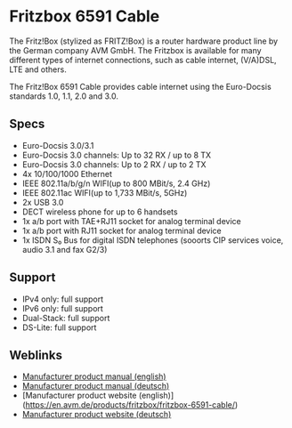 # Fritzbox 6591 Cable

The Fritz!Box (stylized as FRITZ!Box) is a router hardware product line by the German company AVM GmbH. The Fritzbox is available for many different types of internet connections, such as cable internet, (V/A)DSL, LTE and others.

The Fritz!Box 6591 Cable provides cable internet using the Euro-Docsis standards 1.0, 1.1, 2.0 and 3.0.

## Specs

* Euro-Docsis 3.0/3.1
* Euro-Docsis 3.0 channels: Up to 32 RX / up to 8 TX
* Euro-Docsis 3.0 channels: Up to 2 RX / up to 2 TX
* 4x 10/100/1000 Ethernet
* IEEE 802.11a/b/g/n WIFI(up to 800 MBit/s, 2.4 GHz)
* IEEE 802.11ac WIFI(up to 1,733 MBit/s, 5GHz)
* 2x USB 3.0
* DECT wireless phone for up to 6 handsets
* 1x a/b port with TAE+RJ11 socket for analog terminal device
* 1x a/b port with RJ11 socket for analog terminal device
* 1x ISDN S₀ Bus for digital ISDN telephones (sooorts CIP services voice, audio 3.1 and fax G2/3)

## Support

* IPv4 only: full support
* IPv6 only: full support
* Dual-Stack: full support
* DS-Lite: full support

## Weblinks

* [Manufacturer product manual (english)](https://assets.avm.de/files/docs/fritzbox/fritzbox-6591-cable/fritzbox-6591-cable_man_en_GB.pdf)
* [Manufacturer product manual (deutsch)](https://assets.avm.de/files/docs/fritzbox/fritzbox-6591-cable/fritzbox-6591-cable_man_de_DE.pdf)
* [Manufacturer product website (english)] (https://en.avm.de/products/fritzbox/fritzbox-6591-cable/)
* [Manufacturer product website (deutsch)](https://avm.de/produkte/fritzbox/fritzbox-6591-cable/)

